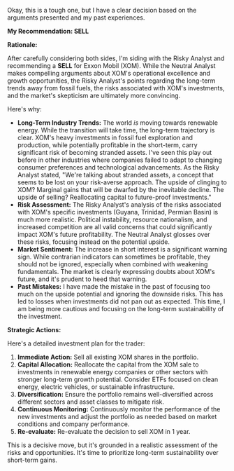 Okay, this is a tough one, but I have a clear decision based on the arguments presented and my past experiences.

**My Recommendation: SELL**

**Rationale:**

After carefully considering both sides, I'm siding with the Risky Analyst and recommending a **SELL** for Exxon Mobil (XOM). While the Neutral Analyst makes compelling arguments about XOM's operational excellence and growth opportunities, the Risky Analyst's points regarding the long-term trends away from fossil fuels, the risks associated with XOM's investments, and the market's skepticism are ultimately more convincing.

Here's why:

*   **Long-Term Industry Trends:** The world *is* moving towards renewable energy. While the transition will take time, the long-term trajectory is clear. XOM's heavy investments in fossil fuel exploration and production, while potentially profitable in the short-term, carry significant risk of becoming stranded assets. I've seen this play out before in other industries where companies failed to adapt to changing consumer preferences and technological advancements. As the Risky Analyst stated, "We're talking about stranded assets, a concept that seems to be lost on your risk-averse approach. The upside of clinging to XOM? Marginal gains that will be dwarfed by the inevitable decline. The upside of selling? Reallocating capital to future-proof investments."
*   **Risk Assessment:** The Risky Analyst's analysis of the risks associated with XOM's specific investments (Guyana, Trinidad, Permian Basin) is much more realistic. Political instability, resource nationalism, and increased competition are all valid concerns that could significantly impact XOM's future profitability. The Neutral Analyst glosses over these risks, focusing instead on the potential upside.
*   **Market Sentiment:** The increase in short interest is a significant warning sign. While contrarian indicators can sometimes be profitable, they should not be ignored, especially when combined with weakening fundamentals. The market is clearly expressing doubts about XOM's future, and it's prudent to heed that warning.
*   **Past Mistakes:** I have made the mistake in the past of focusing too much on the upside potential and ignoring the downside risks. This has led to losses when investments did not pan out as expected. This time, I am being more cautious and focusing on the long-term sustainability of the investment.

**Strategic Actions:**

Here's a detailed investment plan for the trader:

1.  **Immediate Action:** Sell all existing XOM shares in the portfolio.
2.  **Capital Allocation:** Reallocate the capital from the XOM sale to investments in renewable energy companies or other sectors with stronger long-term growth potential. Consider ETFs focused on clean energy, electric vehicles, or sustainable infrastructure.
3.  **Diversification:** Ensure the portfolio remains well-diversified across different sectors and asset classes to mitigate risk.
4.  **Continuous Monitoring:** Continuously monitor the performance of the new investments and adjust the portfolio as needed based on market conditions and company performance.
5.  **Re-evaluate:** Re-evaluate the decision to sell XOM in 1 year.

This is a decisive move, but it's grounded in a realistic assessment of the risks and opportunities. It's time to prioritize long-term sustainability over short-term gains.